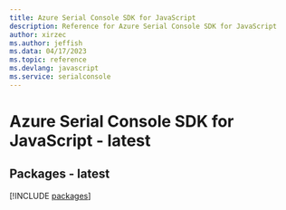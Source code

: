 ```yaml
---
title: Azure Serial Console SDK for JavaScript
description: Reference for Azure Serial Console SDK for JavaScript
author: xirzec
ms.author: jeffish
ms.data: 04/17/2023
ms.topic: reference
ms.devlang: javascript
ms.service: serialconsole
---
```

# Azure Serial Console SDK for JavaScript - latest
## Packages - latest
[!INCLUDE [packages](serial-console-index.md)]